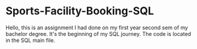# Sports-Facility-Booking-SQL
Hello, this is an assignment I had done on my first year second sem of my bachelor degree. It's the beginning of my SQL journey. The code is located in the SQL main file. 
